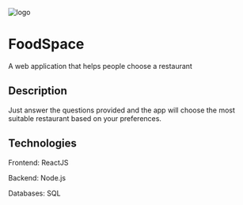 ![logo](https://user-images.githubusercontent.com/81814653/158791329-fb591ec0-f61f-49c2-a7fa-da90d352bba2.svg)
# FoodSpace

A web application that helps people choose a restaurant




## Description
Just answer the questions provided and the app will choose the most suitable restaurant based on your preferences.

## Technologies

Frontend: ReactJS

Backend: Node.js

Databases: SQL
